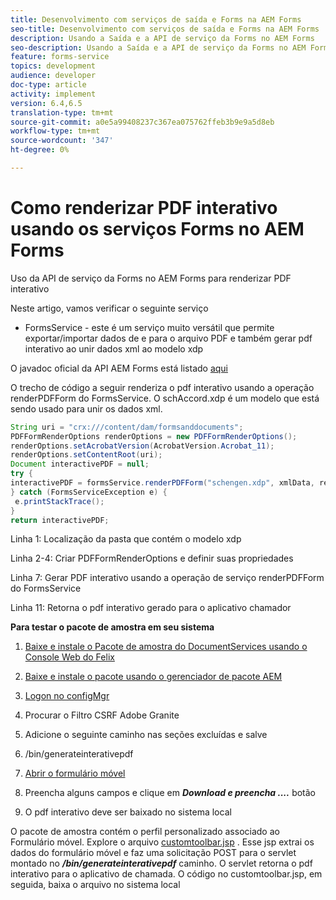 ```yaml
---
title: Desenvolvimento com serviços de saída e Forms na AEM Forms
seo-title: Desenvolvimento com serviços de saída e Forms na AEM Forms
description: Usando a Saída e a API de serviço da Forms no AEM Forms
seo-description: Usando a Saída e a API de serviço da Forms no AEM Forms
feature: forms-service
topics: development
audience: developer
doc-type: article
activity: implement
version: 6.4,6.5
translation-type: tm+mt
source-git-commit: a0e5a99408237c367ea075762ffeb3b9e9a5d8eb
workflow-type: tm+mt
source-wordcount: '347'
ht-degree: 0%

---
```



# Como renderizar PDF interativo usando os serviços Forms no AEM Forms

Uso da API de serviço da Forms no AEM Forms para renderizar PDF interativo

Neste artigo, vamos verificar o seguinte serviço

* FormsService - este é um serviço muito versátil que permite exportar/importar dados de e para o arquivo PDF e também gerar pdf interativo ao unir dados xml ao modelo xdp

O javadoc oficial da API AEM Forms está listado [aqui](https://helpx.adobe.com/aem-forms/6/javadocs/com/adobe/fd/output/api/package-summary.html)

O trecho de código a seguir renderiza o pdf interativo usando a operação renderPDFForm do FormsService. O schAccord.xdp é um modelo que está sendo usado para unir os dados xml.

```java
String uri = "crx:///content/dam/formsanddocuments";
PDFFormRenderOptions renderOptions = new PDFFormRenderOptions();
renderOptions.setAcrobatVersion(AcrobatVersion.Acrobat_11);
renderOptions.setContentRoot(uri);
Document interactivePDF = null;
try {
interactivePDF = formsService.renderPDFForm("schengen.xdp", xmlData, renderOptions);
} catch (FormsServiceException e) {
 e.printStackTrace();
}
return interactivePDF;
```

Linha 1: Localização da pasta que contém o modelo xdp

Linha 2-4: Criar PDFFormRenderOptions e definir suas propriedades

Linha 7: Gerar PDF interativo usando a operação de serviço renderPDFForm do FormsService

Linha 11: Retorna o pdf interativo gerado para o aplicativo chamador

**Para testar o pacote de amostra em seu sistema**
1. [Baixe e instale o Pacote de amostra do DocumentServices usando o Console Web do Felix](/help/forms/assets/common-osgi-bundles/AEMFormsDocumentServices.core-1.0-SNAPSHOT.jar)
1. [Baixe e instale o pacote usando o gerenciador de pacote AEM](assets/downloadinteractivepdffrommobileform.zip)



1. [Logon no configMgr](http://localhost:4502/system/console/configMgr)
1. Procurar o Filtro CSRF Adobe Granite
1. Adicione o seguinte caminho nas seções excluídas e salve
1. /bin/generateinterativepdf
1. [Abrir o formulário móvel](http://localhost:4502/content/dam/formsanddocuments/schengen.xdp/jcr:content)
1. Preencha alguns campos e clique em ***Download e preencha ....*** botão
1. O pdf interativo deve ser baixado no sistema local


O pacote de amostra contém o perfil personalizado associado ao Formulário móvel. Explore o arquivo [customtoolbar.jsp](http://localhost:4502/apps/AEMFormsDemoListings/customprofiles/addImageToMobileForm/demo/customtoolbar.jsp) . Esse jsp extrai os dados do formulário móvel e faz uma solicitação POST para o servlet montado no ***/bin/generateinterativepdf*** caminho. O servlet retorna o pdf interativo para o aplicativo de chamada. O código no customtoolbar.jsp, em seguida, baixa o arquivo no sistema local


